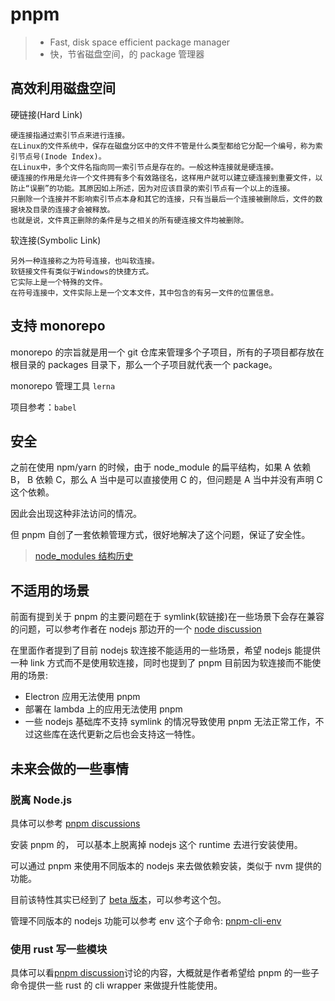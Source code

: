 # pnpm

> - Fast, disk space efficient package manager
> - 快，节省磁盘空间，的 package 管理器

## 高效利用磁盘空间

硬链接(Hard Link)

```
硬连接指通过索引节点来进行连接。
在Linux的文件系统中，保存在磁盘分区中的文件不管是什么类型都给它分配一个编号，称为索引节点号(Inode Index)。
在Linux中，多个文件名指向同一索引节点是存在的。一般这种连接就是硬连接。
硬连接的作用是允许一个文件拥有多个有效路径名，这样用户就可以建立硬连接到重要文件，以防止“误删”的功能。其原因如上所述，因为对应该目录的索引节点有一个以上的连接。
只删除一个连接并不影响索引节点本身和其它的连接，只有当最后一个连接被删除后，文件的数据块及目录的连接才会被释放。
也就是说，文件真正删除的条件是与之相关的所有硬连接文件均被删除。
```

软连接(Symbolic Link)

```
另外一种连接称之为符号连接，也叫软连接。
软链接文件有类似于Windows的快捷方式。
它实际上是一个特殊的文件。
在符号连接中，文件实际上是一个文本文件，其中包含的有另一文件的位置信息。
```

## 支持 monorepo

monorepo 的宗旨就是用一个 git 仓库来管理多个子项目，所有的子项目都存放在根目录的 packages 目录下，那么一个子项目就代表一个 package。

monorepo 管理工具 `lerna`

项目参考：`babel`

## 安全

之前在使用 npm/yarn 的时候，由于 node_module 的扁平结构，如果 A 依赖 B， B 依赖 C，那么 A 当中是可以直接使用 C 的，但问题是 A 当中并没有声明 C 这个依赖。

因此会出现这种非法访问的情况。

但 pnpm 自创了一套依赖管理方式，很好地解决了这个问题，保证了安全性。

> [node_modules 结构历史](!./nodeModules.md)

## 不适用的场景

前面有提到关于 pnpm 的主要问题在于 symlink(软链接)在一些场景下会存在兼容的问题，可以参考作者在 nodejs 那边开的一个 [node discussion](https://github.com/nodejs/node/discussions/37509)

在里面作者提到了目前 nodejs 软连接不能适用的一些场景，希望 nodejs 能提供一种 link 方式而不是使用软连接，同时也提到了 pnpm 目前因为软连接而不能使用的场景:

- Electron 应用无法使用 pnpm
- 部署在 lambda 上的应用无法使用 pnpm
- 一些 nodejs 基础库不支持 symlink 的情况导致使用 pnpm 无法正常工作，不过这些库在迭代更新之后也会支持这一特性。

## 未来会做的一些事情

### 脱离 Node.js

具体可以参考 [pnpm discussions](https://github.com/pnpm/pnpm/discussions/3434)

安装 pnpm 的， 可以基本上脱离掉 nodejs 这个 runtime 去进行安装使用。

可以通过 pnpm 来使用不同版本的 nodejs 来去做依赖安装，类似于 nvm 提供的功能。

目前该特性其实已经到了 [beta 版本](https://www.npmjs.com/package/@pnpm/beta)，可以参考这个包。

管理不同版本的 nodejs 功能可以参考 env 这个子命令: [pnpm-cli-env](https://pnpm.io/cli/env)

### 使用 rust 写一些模块

具体可以看[pnpm discussion](https://github.com/pnpm/pnpm/discussions/3419)讨论的内容，大概就是作者希望给 pnpm 的一些子命令提供一些 rust 的 cli wrapper 来做提升性能使用。

